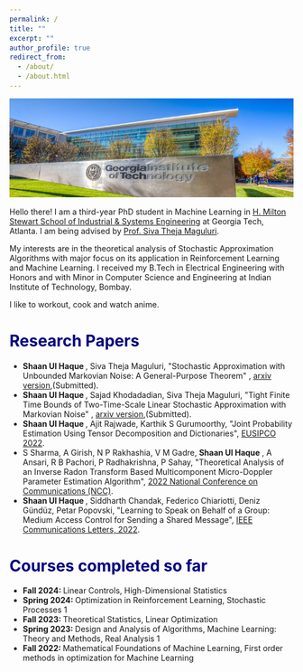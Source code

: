 ```yaml
---
permalink: /
title: ""
excerpt: ""
author_profile: true
redirect_from: 
  - /about/
  - /about.html
---
```


<img src="/images/GA_Tech.png" alt="hi" class="inline"/>

Hello there! I am a third-year PhD student in Machine Learning in [H. Milton Stewart School of Industrial & Systems Engineering](https://www.isye.gatech.edu/) at Georgia Tech, Atlanta. I am being advised by [Prof. Siva Theja Maguluri](https://sites.google.com/site/sivatheja/).

My interests are in the theoretical analysis of Stochastic Approximation Algorithms with major focus on its application in Reinforcement Learning and Machine Learning. I received my B.Tech in Electrical Engineering with Honors and with Minor in Computer Science and Engineering at Indian Institute of Technology, Bombay. 

I like to workout, cook and watch anime. 

# <span style="color:navy;">Research Papers</span>
* <b> Shaan Ul Haque </b>, Siva Theja Maguluri, "Stochastic Approximation with Unbounded Markovian Noise: A General-Purpose Theorem" , [arxiv version](https://arxiv.org/pdf/2410.21704),(Submitted). <br>
* <b> Shaan Ul Haque </b>, Sajad Khodadadian, Siva Theja Maguluri, "Tight Finite Time Bounds of Two-Time-Scale Linear Stochastic Approximation with Markovian Noise" , [arxiv version](https://arxiv.org/abs/2401.00364),(Submitted). <br>
* <b> Shaan Ul Haque </b>, Ajit Rajwade, Karthik S Gurumoorthy, "Joint Probability Estimation Using Tensor Decomposition and Dictionaries", [EUSIPCO 2022](https://eurasip.org/Proceedings/Eusipco/Eusipco2022/pdfs/0002226.pdf).   <br>
* S Sharma, A Girish, N P Rakhashia, V M Gadre, <b> Shaan Ul Haque </b>, A Ansari, R B Pachori, P Radhakrishna, P Sahay, "Theoretical Analysis of an Inverse Radon Transform Based Multicomponent Micro-Doppler Parameter Estimation Algorithm", [2022 National Conference on Communications (NCC)](https://ieeexplore.ieee.org/abstract/document/9806802).  <br>
* <b> Shaan Ul Haque </b>, Siddharth Chandak, Federico Chiariotti, Deniz Gündüz, Petar Popovski, "Learning to Speak on Behalf of a Group: Medium Access Control for Sending a Shared Message", [IEEE Communications Letters, 2022](https://ieeexplore.ieee.org/abstract/document/9792282).  <br>

# <span style="color:navy;">Courses completed so far</span>
* <b> Fall 2024: </b>Linear Controls, High-Dimensional Statistics <br>
* <b> Spring 2024: </b>Optimization in Reinforcement Learning, Stochastic Processes 1 <br>
* <b> Fall 2023: </b>Theoretical Statistics, Linear Optimization <br>
* <b> Spring 2023: </b>Design and Analysis of Algorithms, Machine Learning: Theory and Methods, Real Analysis 1 <br>
* <b> Fall 2022: </b>Mathematical Foundations of Machine Learning, First order methods in optimization for Machine Learning <br>
